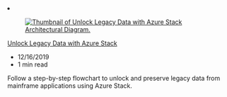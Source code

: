 <!-- This file is automatically generated by build/architectures/build_index.py. Any updates will be lost. -->

<!-- markdownlint-disable MD033 -->

<li class="grid-item item-column" data-categories="Migration Databases ">
<article class="card">
    <div class="card-header has-margin-bottom-none" aria-hidden="true">
        <figure class="image diagram has-height-175 has-overflow-hidden level">
            <a href="/azure/architecture/solution-ideas/articles/unlock-legacy-data"><img src="/azure/architecture/browse/thumbs/unlock-legacy-data.png" class="diagram" alt="Thumbnail of Unlock Legacy Data with Azure Stack Architectural Diagram." data-linktype="relative-path"></a>
        </figure>
    </div>
    <div class="card-content">
        <a class="card-content-title has-margin-top-none" href="/azure/architecture/solution-ideas/articles/unlock-legacy-data">
            <p>Unlock Legacy Data with Azure Stack</p>
        </a>
        <ul class="card-content-metadata">
            <li>12/16/2019</li>
            <li>1 min read</li>
        </ul>
        <p class="card-content-description">Follow a step-by-step flowchart to unlock and preserve legacy data from mainframe applications using Azure Stack.</p>
        <div class="bottom-to-top-fade is-hidden-mobile"></div>
    </div>
</article>
</li>
